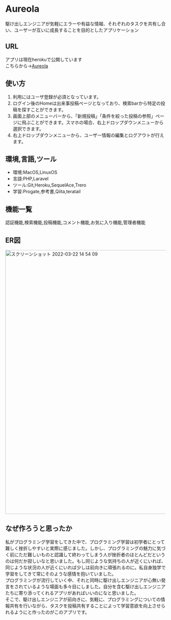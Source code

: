 # Aureola

駆け出しエンジニアが気軽にエラーや有益な情報、それぞれのタスクを共有し合い、ユーザーが互いに成長することを目的としたアプリケーション

## URL
アプリは現在herokuで公開しています
</br>
こちらから->[Aureola](https://secret-inlet-50812.herokuapp.com/)


## 使い方

1. 利用にはユーザ登録が必須となっています。
2. ログイン後のHomeは出来事投稿ページとなっており、検索barから特定の投稿を探すことができます。
3. 画面上部のメニューバーから、「新規投稿」「条件を絞った投稿の参照」ページに飛ぶことができます。スマホの場合、右上ドロップダウンメニューから選択できます。
4. 右上ドロップダウンメニューから、ユーザー情報の編集とログアウトが行えます。


## 環境,言語,ツール

* 環境:MacOS,LinuxOS
* 言語:PHP,Laravel
* ツール:Git,Heroku,SequelAce,Trero
* 学習:Progate,参考書,Qiita,teratail


## 機能一覧

認証機能,検索機能,投稿機能,コメント機能,お気に入り機能,管理者機能


## ER図
<img width="826" alt="スクリーンショット 2022-03-22 14 54 09" src="https://user-images.githubusercontent.com/80569468/159416931-9c92f304-d8c8-4fde-9ee6-164a940913e8.png">

## なぜ作ろうと思ったか

私がプログラミング学習をしてきた中で、プログラミング学習は初学者にとって難しく挫折しやすいと実際に感じました。しかし、プログラミングの魅力に気づく前にただ難しいものと認識して終わってしまう人が挫折者のほとんどだというのは何だか寂しいなと思いました。もし同じような気持ちの人が近くにいれば、同じような状況の人が近くにいれば少しは前向きに頑張れるのに。私自身独学で学習をしてきて常にそのような感情を抱いていました。
</br>
プログラミングが流行していく中、それと同時に駆け出しエンジニアが心無い発言をされているような場面も多々目にしました。自分を含む駆け出しエンジニアたちに寄り添ってくれるアプリがあればいいのになと思いました。
</br>
そこで、駆け出しエンジニアが前向きに、気軽に、プログラミングについての情報共有を行いながら、タスクを投稿共有することによって学習意欲を向上させられるようにと作ったのがこのアプリです。



